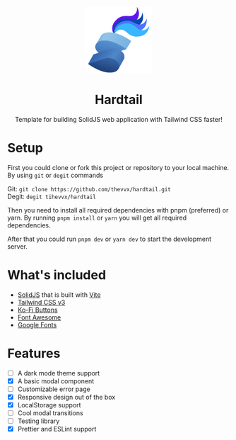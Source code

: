 <div>
  <p align="center">
    <img src="/public/logo.png" width="150px"  alt="logo"/>
    <h1 align="center">Hardtail</h1>
    <p align="center">
      Template for building SolidJS web application with Tailwind CSS faster!
    </p>
  </p>
</div>

# Setup

First you could clone or fork this project or repository to your local machine.
By using `git` or `degit` commands

Git: `git clone https://github.com/thevvx/hardtail.git`  
Degit: `degit tihevvx/hardtail`

Then you need to install all required dependencies with pnpm (preferred) or yarn.
By running `pnpm install` or `yarn` you will get all required dependencies.

After that you could run `pnpm dev` or `yarn dev` to start the development server.

# What's included

- [SolidJS](https://solidjs.com/) that is built with [Vite](https://vitejs.org/)
- [Tailwind CSS v3](https://tailwindcss.com/)
- [Ko-Fi Buttons](https://ko-fi.com/)
- [Font Awesome](https://fontawesome.com/)
- [Google Fonts](https://fonts.google.com/)

# Features

- [ ] A dark mode theme support
- [x] A basic modal component
- [ ] Customizable error page
- [x] Responsive design out of the box
- [x] LocalStorage support
- [ ] Cool modal transitions
- [ ] Testing library
- [x] Prettier and ESLint support
